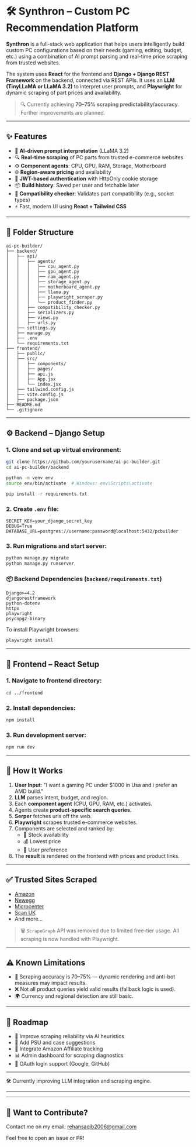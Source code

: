 # 🛠️ Synthron – Custom PC Recommendation Platform

**Synthron** is a full-stack web application that helps users intelligently build custom PC configurations based on their needs (gaming, editing, budget, etc.) using a combination of AI prompt parsing and real-time price scraping from trusted websites.

The system uses **React** for the frontend and **Django + Django REST Framework** on the backend, connected via REST APIs. It uses an **LLM (TinyLLaMA or LLaMA 3.2)** to interpret user prompts, and **Playwright** for dynamic scraping of part prices and availability.

> 🔍 Currently achieving **70–75% scraping predictability/accuracy**. Further improvements are planned.

---

## ✨ Features

- 🧠 **AI-driven prompt interpretation** (LLaMA 3.2)
- 🔍 **Real-time scraping** of PC parts from trusted e-commerce websites
- ⚙️ **Component agents**: CPU, GPU, RAM, Storage, Motherboard
- 🌐 **Region-aware pricing** and availability
- 🔐 **JWT-based authentication** with HttpOnly cookie storage
- 📦 **Build history**: Saved per user and fetchable later
- 🧪 **Compatibility checker**: Validates part compatibility (e.g., socket types)
- ⚡ Fast, modern UI using **React + Tailwind CSS**

---

## 📁 Folder Structure

```
ai-pc-builder/
├── backend/
│   ├── api/
│   │   ├── agents/
│   │   │   ├── cpu_agent.py
│   │   │   ├── gpu_agent.py
│   │   │   ├── ram_agent.py
│   │   │   ├── storage_agent.py
│   │   │   ├── motherboard_agent.py
│   │   │   ├── llama.py
│   │   │   ├── playwright_scraper.py
│   │   │   └── product_finder.py
│   │   ├── compatibility_checker.py
│   │   ├── serializers.py
│   │   ├── views.py
│   │   ├── urls.py
│   ├── settings.py
│   ├── manage.py
│   ├── .env
│   └── requirements.txt
├── frontend/
│   ├── public/
│   ├── src/
│   │   ├── components/
│   │   ├── pages/
│   │   ├── api.js        
│   │   ├── App.jsx
│   │   └── index.jsx
│   ├── tailwind.config.js
│   ├── vite.config.js
│   ├── package.json
├── README.md
└── .gitignore
```

---

## ⚙️ Backend – Django Setup

### 1. Clone and set up virtual environment:

```bash
git clone https://github.com/yourusername/ai-pc-builder.git
cd ai-pc-builder/backend

python -m venv env
source env/bin/activate  # Windows: env\Scripts\activate

pip install -r requirements.txt
```

### 2. Create `.env` file:

```
SECRET_KEY=your_django_secret_key
DEBUG=True
DATABASE_URL=postgres://username:password@localhost:5432/pcbuilder
```

### 3. Run migrations and start server:

```bash
python manage.py migrate
python manage.py runserver
```

### 📦 Backend Dependencies (`backend/requirements.txt`)

```
Django>=4.2
djangorestframework
python-dotenv
httpx
playwright
psycopg2-binary
```

To install Playwright browsers:

```bash
playwright install
```

---

## 🎨 Frontend – React Setup

### 1. Navigate to frontend directory:

```bash
cd ../frontend
```

### 2. Install dependencies:

```bash
npm install
```

### 3. Run development server:

```bash
npm run dev
```

---

## 🔗 How It Works

1. **User Input**: "I want a gaming PC under $1000 in Usa and i prefer an AMD build."
2. **LLM** parses intent, budget, and region.
3. Each **component agent** (CPU, GPU, RAM, etc.) activates.
4. Agents create **product-specific search queries**.
5. **Serper** fetches urls off the web.
6. **Playwright** scrapes trusted e-commerce websites.
7. Components are selected and ranked by:
   - 🔄 Stock availability
   - 💰 Lowest price
   - 🙋 User preference
8. The **result** is rendered on the frontend with prices and product links.

---

## ✅ Trusted Sites Scraped

- [Amazon](https://amazon.com)
- [Newegg](https://newegg.com)
- [Microcenter](https://microcenter.com)
- [Scan UK](https://scan.co.uk)
- And more…

> 🗑️ `ScrapeGraph` API was removed due to limited free-tier usage. All scraping is now handled with Playwright.

---

## ⚠️ Known Limitations

- 🛒 Scraping accuracy is 70–75% — dynamic rendering and anti-bot measures may impact results.
- ❌ Not all product queries yield valid results (fallback logic is used).
- 🌍 Currency and regional detection are still basic.

---

## 🔮 Roadmap

- 🧠 Improve scraping reliability via AI heuristics
- 🔌 Add PSU and case suggestions
- 💸 Integrate Amazon Affiliate tracking
- 📊 Admin dashboard for scraping diagnostics
- 🔐 OAuth login support (Google, GitHub)

---

🛠️ Currently improving LLM integration and scraping engine.

---


---

## 🤝 Want to Contribute?
Contact me on my email:
rehansaqib2006@gmail.com

Feel free to open an issue or PR!
